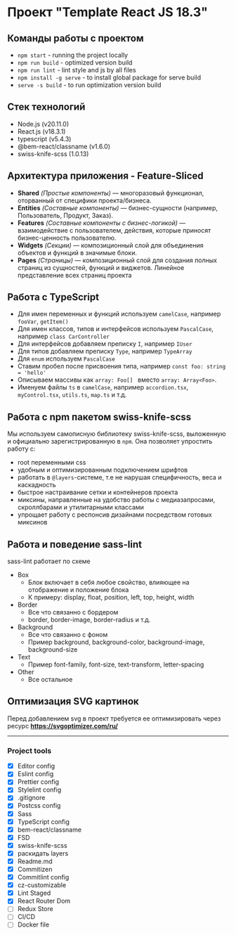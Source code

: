 # Проект "Template React JS 18.3"

## Команды работы с проектом
- `npm start` - running the project locally
- `npm run build` - optimized version build
- `npm run lint` - lint style and js by all files
- `npm install -g serve` - to install global package for serve build
- `serve -s build` - to run optimization version build

## Стек технологий
- Node.js (v20.11.0)
- React.js (v18.3.1)
- typescript (v5.4.3)
- @bem-react/classname (v1.6.0)
- swiss-knife-scss (1.0.13)

## Архитектура приложения - Feature-Sliced
- **Shared** _(Простые компоненты)_ — многоразовый функционал, оторванный от специфики проекта/бизнеса.
- **Entities** _(Составные компоненты)_ — бизнес-сущности (например, Пользователь, Продукт, Заказ).
- **Features** _(Составные компоненты с бизнес-логикой)_ — взаимодействие с пользователем, действия, которые приносят бизнес-ценность пользователю.
- **Widgets** _(Секции)_ — композиционный слой для объединения объектов и функций в значимые блоки.
- **Pages** _(Страницы)_ — композиционный слой для создания полных страниц из сущностей, функций и виджетов. Линейное представление всех страниц проекта

## Работа с TypeScript
+ Для имен переменных и функций используем `camelCase`, например `fooVar`, `getItem()`
+ Для имен классов, типов и интерфейсов используем `PascalCase`, например `class CarController`
+ Для интерфейсов добавляем преписку `I`, например `IUser`
+ Для типов добавляем преписку `Type`, например `TypeArray`
+ Для `enum` используем `PascalCase`
+ Ставим пробел после присвоения типа, например `const foo: string = 'hello'`
+ Описываем массивы как `array: Foo[] ` вместо `array: Array<Foo>`.
+ Именуем файлы `ts` в `camelCase`, например `accordion.tsx`, `myControl.tsx`, `utils.ts`, `map.ts` и т.д.

## Работа с npm пакетом swiss-knife-scss
Мы используем самописную библиотеку swiss-knife-scss, выложенную и официально зарегистрированную в `npm`. Она позволяет упростить работу с:

- root переменными css
- удобным и оптимизированным подключением шрифтов
- работать в `@layers`-системе, т.е не нарушая специфичность, веса и каскадность
- быстрое настраивание сетки и контейнеров проекта
- миксины, направленные на удобство работы с медиазапросами, скроллбарами и утилитарными классами
- упрощает работу с респонсив дизайнами посредством готовых миксинов


## Работа и поведение sass-lint

sass-lint работает по схеме
- Box
	- Блок включает в себя любое свойство, влияющее на отображение и положение блока
	- К примеру: display, float, position, left, top, height, width
- Border
	- Все что связанно с бордером
	- border, border-image, border-radius и т.д.
- Background
	- Все что связанно с фоном
	- Пример background, background-color, background-image, background-size
- Text
	- Пример font-family, font-size, text-transform, letter-spacing
- Other
	- Все остальное

## Оптимизация SVG картинок
Перед добавлением svg в проект требуется ее оптимизировать через ресурс **https://svgoptimizer.com/ru/**


----------------

### Project tools

- [x] Editor config
- [x] Eslint config
- [x] Prettier config
- [x] Stylelint config
- [x] .gitignore
- [x] Postcss config
- [x] Sass
- [x] TypeScript config
- [x] bem-react/classname
- [x] FSD
- [x] swiss-knife-scss
- [x] раскидать layers
- [x] Readme.md
- [x] Commitizen
- [x] Commitlint config
- [x] cz-customizable
- [x] Lint Staged
- [x] React Router Dom
- [ ] Redux Store
- [ ] CI/CD
- [ ] Docker file
